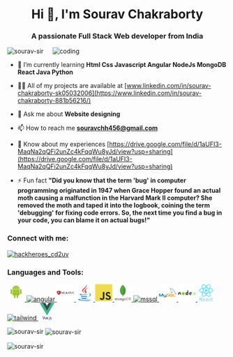 
<h1 align="center">Hi 👋, I'm Sourav Chakraborty</h1>
<h3 align="center">A passionate Full Stack Web developer from India</h3>

<img align="right" alt="coding" width="400" src="https://user-images.githubusercontent.com/55389276/140866485-8fb1c876-9a8f-4d6a-98dc-08c4981eaf70.gif">
<p align="left"> <img src="https://komarev.com/ghpvc/?username=sourav-sir&label=Profile%20views&color=0e75b6&style=flat" alt="sourav-sir" /> </p>


- 🌱 I’m currently learning **Html Css Javascript Angular NodeJs MongoDB React Java Python**

- 👨‍💻 All of my projects are available at [www.linkedin.com/in/sourav-chakraborty-sk05032006](https://www.linkedin.com/in/sourav-chakraborty-881b56216/)

- 💬 Ask me about **Website designing**

- 📫 How to reach me **souravchh456@gmail.com**

- 📄 Know about my experiences [https://drive.google.com/file/d/1aUFI3-MaqNa2qQFi2unZc4kFqqWu8yJd/view?usp=sharing](https://drive.google.com/file/d/1aUFI3-MaqNa2qQFi2unZc4kFqqWu8yJd/view?usp=sharing)

- ⚡ Fun fact **"Did you know that the term 'bug' in computer programming originated in 1947 when Grace Hopper found an actual moth causing a malfunction in the Harvard Mark II computer? She removed the moth and taped it into the logbook, coining the term 'debugging' for fixing code errors. So, the next time you find a bug in your code, you can blame it on actual bugs!"**

<h3 align="left">Connect with me:</h3>
<p align="left">
<a href="https://instagram.com/hackheroes_cd2uv" target="blank"><img align="center" src="https://raw.githubusercontent.com/rahuldkjain/github-profile-readme-generator/master/src/images/icons/Social/instagram.svg" alt="hackheroes_cd2uv" height="30" width="40" /></a>
</p>

<h3 align="left">Languages and Tools:</h3>
<p align="left"> <a href="https://developer.android.com" target="_blank" rel="noreferrer"> <img src="https://raw.githubusercontent.com/devicons/devicon/master/icons/android/android-original-wordmark.svg" alt="android" width="40" height="40"/> </a> <a href="https://angular.io" target="_blank" rel="noreferrer"> <img src="https://angular.io/assets/images/logos/angular/angular.svg" alt="angular" width="40" height="40"/> </a> <a href="https://angular.io" target="_blank" rel="noreferrer"> <img src="https://raw.githubusercontent.com/devicons/devicon/master/icons/angularjs/angularjs-original-wordmark.svg" alt="angularjs" width="40" height="40"/> </a> <a href="https://www.java.com" target="_blank" rel="noreferrer"> <img src="https://raw.githubusercontent.com/devicons/devicon/master/icons/java/java-original.svg" alt="java" width="40" height="40"/> </a> <a href="https://developer.mozilla.org/en-US/docs/Web/JavaScript" target="_blank" rel="noreferrer"> <img src="https://raw.githubusercontent.com/devicons/devicon/master/icons/javascript/javascript-original.svg" alt="javascript" width="40" height="40"/> </a> <a href="https://www.mongodb.com/" target="_blank" rel="noreferrer"> <img src="https://raw.githubusercontent.com/devicons/devicon/master/icons/mongodb/mongodb-original-wordmark.svg" alt="mongodb" width="40" height="40"/> </a> <a href="https://www.microsoft.com/en-us/sql-server" target="_blank" rel="noreferrer"> <img src="https://www.svgrepo.com/show/303229/microsoft-sql-server-logo.svg" alt="mssql" width="40" height="40"/> </a> <a href="https://www.mysql.com/" target="_blank" rel="noreferrer"> <img src="https://raw.githubusercontent.com/devicons/devicon/master/icons/mysql/mysql-original-wordmark.svg" alt="mysql" width="40" height="40"/> </a> <a href="https://nodejs.org" target="_blank" rel="noreferrer"> <img src="https://raw.githubusercontent.com/devicons/devicon/master/icons/nodejs/nodejs-original-wordmark.svg" alt="nodejs" width="40" height="40"/> </a> <a href="https://reactjs.org/" target="_blank" rel="noreferrer"> <img src="https://raw.githubusercontent.com/devicons/devicon/master/icons/react/react-original-wordmark.svg" alt="react" width="40" height="40"/> </a> <a href="https://tailwindcss.com/" target="_blank" rel="noreferrer"> <img src="https://www.vectorlogo.zone/logos/tailwindcss/tailwindcss-icon.svg" alt="tailwind" width="40" height="40"/> </a> <a href="https://vuejs.org/" target="_blank" rel="noreferrer"> <img src="https://raw.githubusercontent.com/devicons/devicon/master/icons/vuejs/vuejs-original-wordmark.svg" alt="vuejs" width="40" height="40"/> </a> </p>

<p><img align="left" src="https://github-readme-stats.vercel.app/api/top-langs?username=sourav-sir&show_icons=true&locale=en&layout=compact" alt="sourav-sir" /></p>

<p>&nbsp;<img align="center" src="https://github-readme-stats.vercel.app/api?username=sourav-sir&show_icons=true&locale=en" alt="sourav-sir" /></p>

<p><img align="center" src="https://github-readme-streak-stats.herokuapp.com/?user=sourav-sir&" alt="sourav-sir" /></p>
